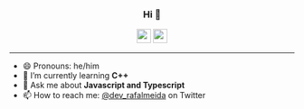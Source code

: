 <h3 align="center">Hi 👋</h3>
<p align="center">
    <a href="https://twitter.com/dev_rafalmeida" target="_blank"><img src="https://img.shields.io/badge/twitter-%231DA1F2.svg?&style=for-the-badge&logo=twitter&logoColor=white" height=25></a>
    <a href="https://dev.to/rafaelalmeida" target="_blank"><img src="https://img.shields.io/badge/DEV.TO-%230A0A0A.svg?&style=for-the-badge&logo=dev-dot-to&logoColor=white" height=25></a>
</p>

-------

- 😄 Pronouns: he/him
- 🌱 I’m currently learning **C++**
- 💬 Ask me about **Javascript and Typescript**
- 📫 How to reach me: [@dev_rafalmeida](https://twitter.com/dev_rafalmeida) on Twitter
